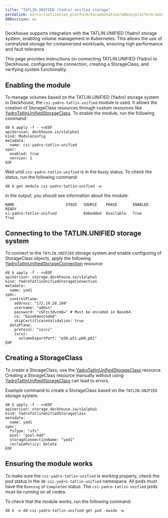 ```yaml
---
title: "TATLIN.UNIFIED (Yadro) unified storage"
permalink: en/virtualization-platform/documentation/admin/platform-management/storage/external/yadro.html
d8Revision: ee
---
```


Deckhouse supports integration with the TATLIN.UNIFIED (Yadro) storage system, enabling volume management in Kubernetes. This allows the use of centralized storage for containerized workloads, ensuring high performance and fault tolerance.

This page provides instructions on connecting TATLIN.UNIFIED (Yadro) to Deckhouse, configuring the connection, creating a StorageClass, and verifying system functionality.

## Enabling the module

To manage volumes based on the TATLIN.UNIFIED (Yadro) storage system in Deckhouse, the `csi-yadro-tatlin-unified` module is used. It allows the creation of StorageClass resources through custom resources like [YadroTatlinUnifiedStorageClass](/modules/csi-yadro-tatlin-unified/cr.html#yadrotatlinunifiedstorageclass). To enable the module, run the following command:

```shell
d8 k apply -f - <<EOF
apiVersion: deckhouse.io/v1alpha1
kind: ModuleConfig
metadata:
  name: csi-yadro-tatlin-unified
spec:
  enabled: true
  version: 1
EOF
```

Wait until `csi-yadro-tatlin-unified` is in the `Ready` status. To check the status, run the following command:

```shell
d8 k get module csi-yadro-tatlin-unified -w
```

In the output, you should see information about the module:

```console
NAME                       STAGE   SOURCE    PHASE       ENABLED    READY
si-yadro-tatlin-unified            Embedded  Available   True       True
```

## Connecting to the TATLIN.UNIFIED storage system

To connect to the `TATLIN.UNIFIED` storage system and enable configuring of StorageClass objects, apply the following [YadroTatlinUnifiedStorageConnection](/modules/csi-yadro-tatlin-unified/cr.html#yadrotatlinunifiedstorageconnection) resource:

```shell
d8 k apply -f - <<EOF
apiVersion: storage.deckhouse.io/v1alpha1
kind: YadroTatlinUnifiedStorageConnection
metadata:
  name: yad1
spec:
  controlPlane:
    address: "172.19.28.184"
    username: "admin"
    password: "cGFzc3dvcmQ=" # Must be encoded in Base64.
    ca: "base64encoded"
    skipCertificateValidation: true
  dataPlane:
    protocol: "iscsi"
    iscsi:
      volumeExportPort: "p50,p51,p60,p61"
EOF
```

## Creating a StorageClass

To create a StorageClass, use the [YadroTatlinUnifiedStorageClass](/modules/csi-yadro-tatlin-unified/cr.html#yadrotatlinunifiedstorageclass) resource. Creating a StorageClass resource manually without using [YadroTatlinUnifiedStorageClass](/modules/csi-yadro-tatlin-unified/cr.html#yadrotatlinunifiedstorageclass) can lead to errors.

Example command to create a StorageClass based on the `TATLIN.UNIFIED` storage system:

```shell
d8 k apply -f - <<EOF
apiVersion: storage.deckhouse.io/v1alpha1
kind: YadroTatlinUnifiedStorageClass
metadata:
  name: yad1
spec:
  fsType: "xfs"
  pool: "pool-hdd"
  storageConnectionName: "yad1"
  reclaimPolicy: Delete
EOF
```

## Ensuring the module works

To make sure the `csi-yadro-tatlin-unified` is working properly, check the pod status in the `d8-csi-yadro-tatlin-unified` namespace. All pods must have the `Running` or `Completed` status. The `csi-yadro-tatlin-unified` pods must be running on all nodes.

To check that the module works, run the following command:

```shell
d8 k -n d8-csi-yadro-tatlin-unified get pod -owide -w
```

